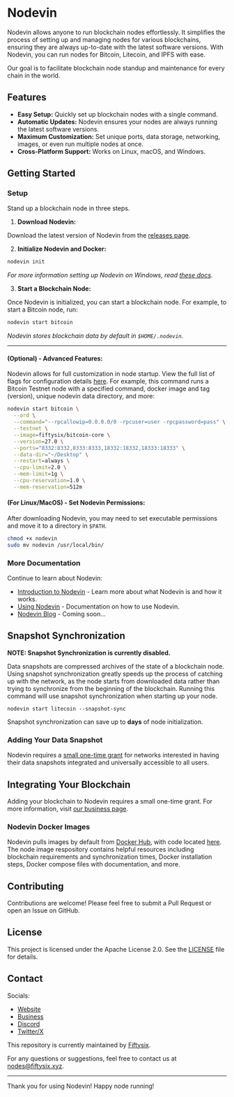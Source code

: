 # Nodevin

Nodevin allows anyone to run blockchain nodes effortlessly. It simplifies the process of setting up and managing nodes for various blockchains, ensuring they are always up-to-date with the latest software versions. With Nodevin, you can run nodes for Bitcoin, Litecoin, and IPFS with ease.

Our goal is to facilitate blockchain node standup and maintenance for every chain in the world.

## Features

- **Easy Setup:** Quickly set up blockchain nodes with a single command.
- **Automatic Updates:** Nodevin ensures your nodes are always running the latest software versions.
- **Maximum Customization:** Set unique ports, data storage, networking, images, or even run multiple nodes at once.
- **Cross-Platform Support:** Works on Linux, macOS, and Windows.

## Getting Started

### Setup

Stand up a blockchain node in three steps.

1. **Download Nodevin:**

Download the latest version of Nodevin from the [releases page](https://github.com/fiftysixcrypto/nodevin/releases).

2. **Initialize Nodevin and Docker:**

```sh
nodevin init
```

*For more information setting up Nodevin on Windows, read [these docs](./docs/windows-setup.md).*

3. **Start a Blockchain Node:**

Once Nodevin is initialized, you can start a blockchain node. For example, to start a Bitcoin node, run:

```sh
nodevin start bitcoin
```

*Nodevin stores blockchain data by default in `$HOME/.nodevin`.*

---

#### **(Optional) - Advanced Features:**

Nodevin allows for full customization in node startup. View the full list of flags for configuration details [here](./docs). For example, this command runs a Bitcoin Testnet node with a specified command, docker image and tag (version), unique nodevin data directory, and more:

```sh
nodevin start bitcoin \
  --ord \
  --command="--rpcallowip=0.0.0.0/0 -rpcuser=user -rpcpassword=pass" \
  --testnet \
  --image=fiftysix/bitcoin-core \
  --version=27.0 \
  --ports="8332:8332,8333:8333,18332:18332,18333:18333" \
  --data-dir="~/Desktop" \
  --restart=always \
  --cpu-limit=2.0 \
  --mem-limit=1g \
  --cpu-reservation=1.0 \
  --mem-reservation=512m
```

#### **(For Linux/MacOS) - Set Nodevin Permissions:**

After downloading Nodevin, you may need to set executable permissions and move it to a directory in `$PATH`.

```sh
chmod +x nodevin
sudo mv nodevin /usr/local/bin/
```

### More Documentation

Continue to learn about Nodevin:
- [Introduction to Nodevin](./docs/nodevin-intro.md) - Learn more about what Nodevin is and how it works.
- [Using Nodevin](./docs/cli-commands.md) - Documentation on how to use Nodevin. 
- [Nodevin Blog](...) - Coming soon... 

## Snapshot Synchronization

**NOTE: Snapshot Synchronization is currently disabled.**

Data snapshots are compressed archives of the state of a blockchain node. Using snapshot synchronization greatly speeds up the process of catching up with the network, as the node starts from downloaded data rather than trying to synchronize from the beginning of the blockchain. Running this command will use snapshot synchronization when starting up your node.

```
nodevin start litecoin --snapshot-sync
```

Snapshot synchronization can save up to **days** of node initialization.

### Adding Your Data Snapshot

Nodevin requires a [small one-time grant](#nodevin-subscription) for networks interested in having their data snapshots integrated and universally accessible to all users.

## Integrating Your Blockchain

Adding your blockchain to Nodevin requires a small one-time grant. For more information, visit [our business page](https://nodevin.xyz/#/business).

### Nodevin Docker Images

Nodevin pulls images by default from [Docker Hub](https://hub.docker.com/u/fiftysix), with code located [here](https://github.com/fiftysixcrypto/node-images). The node image respository contains helpful resources including blockchain requirements and synchronization times, Docker installation steps, Docker compose files with documentation, and more.

## Contributing

Contributions are welcome! Please feel free to submit a Pull Request or open an Issue on GitHub.

## License

This project is licensed under the Apache License 2.0. See the [LICENSE](LICENSE) file for details.

## Contact

Socials:
- [Website](https://nodevin.xyz)
- [Business](https://nodevin.xyz/#/business)
- [Discord](https://discord.com/invite/XuhW2ykW3D)
- [Twitter/X](https://x.com/nodevin_)

This repository is currently maintained by [Fiftysix](https://fiftysix.xyz).

For any questions or suggestions, feel free to contact us at [nodes@fiftysix.xyz](mailto:nodes@fiftysix.xyz).

---

Thank you for using Nodevin! Happy node running!
